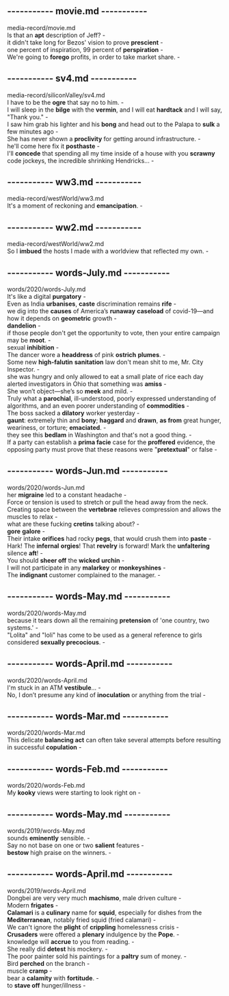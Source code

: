  
## ----------- movie.md -----------  
media-record/movie.md  
Is that an **apt** description of Jeff? -  
it didn't take long for Bezos' vision to prove **prescient** -  
one percent of inspiration, 99 percent of **perspiration** -  
We're going to **forego** profits, in order to take market share. -  
  
## ----------- sv4.md -----------  
media-record/siliconValley/sv4.md  
I have to be the **ogre** that say no to him. -  
I will sleep in the **bilge** with the **vermin**, and I will eat **hardtack** and I will say, "Thank you." -  
I saw him grab his lighter and his **bong** and head out to the Palapa to **sulk** a few minutes ago -  
She has never shown a **proclivity** for getting around infrastructure. -  
he'll come here fix it **posthaste** -  
I'll **concede** that spending all my time inside of a house with you **scrawny** code jockeys, the incredible shrinking Hendricks... -  
  
## ----------- ww3.md -----------  
media-record/westWorld/ww3.md  
It's a moment of reckoning and **emancipation**. -  
  
## ----------- ww2.md -----------  
media-record/westWorld/ww2.md  
So I **imbued** the hosts I made with a worldview that reflected my own. -  
  
## ----------- words-July.md -----------  
words/2020/words-July.md  
It's like a digital **purgatory** -  
Even as India **urbanises**, **caste** discrimination remains **rife** -  
we dig into the **causes** of America’s **runaway** **caseload** of covid-19—and how it depends on **geometric** growth -  
**dandelion** -  
if those people don't get the opportunity to vote, then your entire campaign may be **moot**. -  
sexual **inhibition** -  
The dancer wore a **headdress** of pink **ostrich** **plumes**. -  
Some new **high-falutin** **sanitation** law don't mean shit to me, Mr. City Inspector. -  
she was hungry and only allowed to eat a small plate of rice each day alerted investigators in Ohio that something was **amiss** -  
She won’t object—she’s so **meek** and mild. -  
Truly what a **parochial**, ill-understood, poorly expressed understanding of algorithms, and an even poorer understanding of **commodities** -  
The boss sacked a **dilatory** worker yesterday -  
**gaunt**: extremely thin and **bony**; **haggard** and **drawn**, **as from** great hunger, weariness, or torture; **emaciated**. -  
they see this **bedlam** in Washington and that's not a good thing. -  
If a party can establish a **prima facie** case for the **proffered** evidence, the opposing party must prove that these reasons were "**pretextual**" or false -  
  
## ----------- words-Jun.md -----------  
words/2020/words-Jun.md  
her **migraine** led to a constant headache -  
Force or tension is used to stretch or pull the head away from the neck. Creating space between the **vertebrae** relieves compression and allows the muscles to relax -  
what are these fucking **cretins** talking about? -  
**gore** **galore** -  
Their intake **orifices** had rocky **pegs**, that would crush them into **paste** -  
Hark! The **infernal** **orgies**! That **revelry** is forward! Mark the **unfaltering** silence **aft**! -  
You should **sheer off** the **wicked** **urchin** -  
I will not participate in any **malarkey** or **monkeyshines** -  
The **indignant** customer complained to the manager. -  
  
## ----------- words-May.md -----------  
words/2020/words-May.md  
because it tears down all the remaining **pretension** of 'one country, two systems.' -  
"Lolita" and "loli" has come to be used as a general reference to girls considered **sexually precocious**. -  
  
## ----------- words-April.md -----------  
words/2020/words-April.md  
I'm stuck in an ATM **vestibule**... -  
No, I don’t presume any kind of **inoculation** or anything from the trial -  
  
## ----------- words-Mar.md -----------  
words/2020/words-Mar.md  
This delicate **balancing act** can often take several attempts before resulting in successful **copulation** -  
  
## ----------- words-Feb.md -----------  
words/2020/words-Feb.md  
My **kooky** views were starting to look right on -  
  
## ----------- words-May.md -----------  
words/2019/words-May.md  
sounds **eminently** sensible. -  
Say no not base on one or two **salient** features -  
**bestow** high praise on the winners. -  
  
## ----------- words-April.md -----------  
words/2019/words-April.md  
Dongbei are very very much **machismo**, male driven culture -  
Modern **frigates** -  
**Calamari** is a **culinary** name for **squid**, especially for dishes from the **Mediterranean**, notably fried squid (fried calamari) -  
We can't ignore the **plight** of **crippling** homelessness crisis -  
**Crusaders** were offered a **plenary** indulgence by the **Pope**.  -  
knowledge will **accrue** to you from reading. -  
She really did **detest** his mockery. -  
The poor painter sold his paintings for a **paltry** sum of money. -  
Bird **perched** on the branch -  
muscle **cramp** -  
bear a **calamity** with **fortitude**. -  
to **stave off** hunger/illness -  
